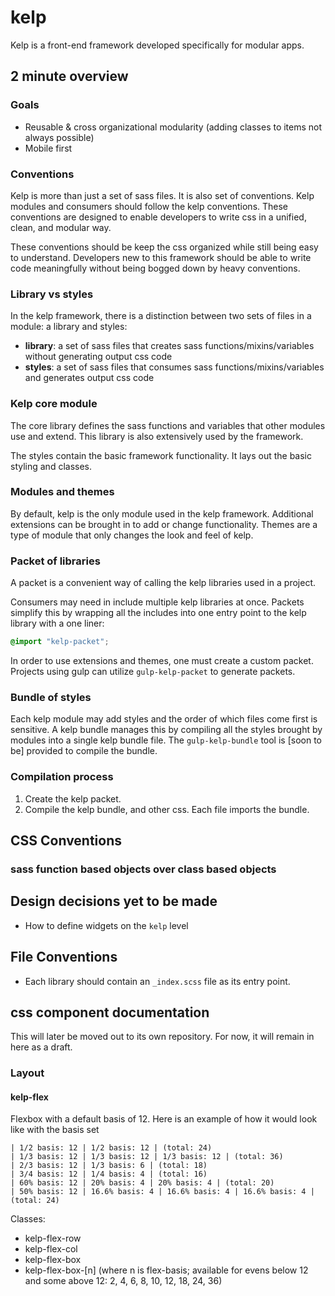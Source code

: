 # kelp

Kelp is a front-end framework developed specifically for modular apps.

## 2 minute overview
### Goals
- Reusable & cross organizational modularity (adding classes to items not always possible)
- Mobile first

### Conventions
Kelp is more than just a set of sass files. It is also set of conventions. Kelp modules and consumers should follow the kelp conventions. These conventions are designed to enable developers to write css in a unified, clean, and modular way.

These conventions should be keep the css organized while still being easy to understand. Developers new to this framework should be able to write code meaningfully without being bogged down by heavy conventions.

### Library vs styles
In the kelp framework, there is a distinction between two sets of files in a module: a library and styles:
- **library**: a set of sass files that creates sass functions/mixins/variables without generating output css code
- **styles**: a set of sass files that consumes sass functions/mixins/variables and generates output css code

### Kelp core module
The core library defines the sass functions and variables that other modules use and extend. This library is also extensively used by the framework.

The styles contain the basic framework functionality. It lays out the basic styling and classes.

### Modules and themes
By default, kelp is the only module used in the kelp framework. Additional extensions can be brought in to add or change functionality. Themes are a type of module that only changes the look and feel of kelp.

### Packet of libraries
A packet is a convenient way of calling the kelp libraries used in a project.

Consumers may need in include multiple kelp libraries at once. Packets simplify this by wrapping all the includes into one entry point to the kelp library with a one liner:
```css
@import "kelp-packet";
```
In order to use extensions and themes, one must create a custom packet. Projects using gulp can utilize `gulp-kelp-packet` to generate packets.

### Bundle of styles
Each kelp module may add styles and the order of which files come first is sensitive. A kelp bundle manages this by compiling all the styles brought by modules into a single kelp bundle file. The `gulp-kelp-bundle` tool is [soon to be] provided to compile the bundle.

### Compilation process
1. Create the kelp packet.
2. Compile the kelp bundle, and other css. Each file imports the bundle.

## CSS Conventions
### sass function based objects over class based objects

## Design decisions yet to be made
- How to define widgets on the `kelp` level

## File Conventions
- Each library should contain an `_index.scss` file as its entry point.

## css component documentation
This will later be moved out to its own repository. For now, it will remain in here as a draft.

### Layout
#### kelp-flex
Flexbox with a default basis of 12. Here is an example of how it would look like with the basis set
```
| 1/2 basis: 12 | 1/2 basis: 12 | (total: 24)
| 1/3 basis: 12 | 1/3 basis: 12 | 1/3 basis: 12 | (total: 36)
| 2/3 basis: 12 | 1/3 basis: 6 | (total: 18)
| 3/4 basis: 12 | 1/4 basis: 4 | (total: 16)
| 60% basis: 12 | 20% basis: 4 | 20% basis: 4 | (total: 20)
| 50% basis: 12 | 16.6% basis: 4 | 16.6% basis: 4 | 16.6% basis: 4 | (total: 24)
```

Classes:
- kelp-flex-row
- kelp-flex-col
- kelp-flex-box
- kelp-flex-box-[n] (where n is flex-basis; available for evens below 12 and some above 12: 2, 4, 6, 8, 10, 12, 18, 24, 36)
